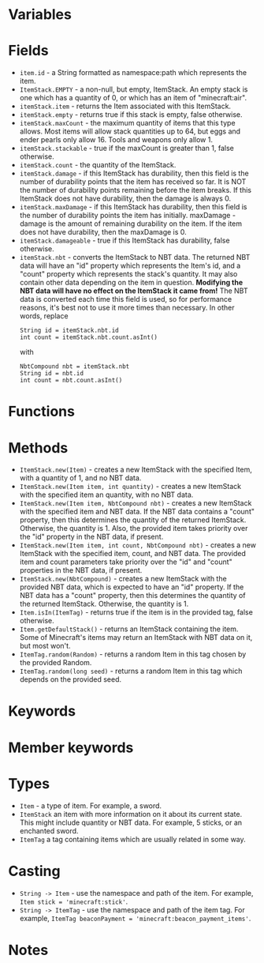 # Variables

# Fields

* `item.id` - a String formatted as namespace:path which represents the item.
* `ItemStack.EMPTY` - a non-null, but empty, ItemStack. An empty stack is one which has a quantity of 0, or which has an item of "minecraft:air".
* `itemStack.item` - returns the Item associated with this ItemStack.
* `itemStack.empty` - returns true if this stack is empty, false otherwise.
* `itemStack.maxCount` - the maximum quantity of items that this type allows. Most items will allow stack quantities up to 64, but eggs and ender pearls only allow 16. Tools and weapons only allow 1.
* `itemStack.stackable` - true if the maxCount is greater than 1, false otherwise.
* `itemStack.count` - the quantity of the ItemStack.
* `itemStack.damage` - if this ItemStack has durability, then this field is the number of durability points that the item has received so far. It is NOT the number of durability points remaining before the item breaks. If this ItemStack does not have durability, then the damage is always 0.
* `itemStack.maxDamage` - if this ItemStack has durability, then this field is the number of durability points the item has initially. maxDamage - damage is the amount of remaining durability on the item. If the item does not have durability, then the maxDamage is 0.
* `itemStack.damageable` - true if this ItemStack has durability, false otherwise.
* `itemStack.nbt` - converts the ItemStack to NBT data. The returned NBT data will have an "id" property which represents the Item's id, and a "count" property which represents the stack's quantity. It may also contain other data depending on the item in question. **Modifying the NBT data will have no effect on the ItemStack it came from!** The NBT data is converted each time this field is used, so for performance reasons, it's best not to use it more times than necessary. In other words, replace
	```
	String id = itemStack.nbt.id
	int count = itemStack.nbt.count.asInt()
	```
	with
	```
	NbtCompound nbt = itemStack.nbt
	String id = nbt.id
	int count = nbt.count.asInt()
	```

# Functions

# Methods

* `ItemStack.new(Item)` - creates a new ItemStack with the specified Item, with a quantity of 1, and no NBT data.
* `ItemStack.new(Item item, int quantity)` - creates a new ItemStack with the specified item an quantity, with no NBT data.
* `ItemStack.new(Item item, NbtCompound nbt)` - creates a new ItemStack with the specified item and NBT data. If the NBT data contains a "count" property, then this determines the quantity of the returned ItemStack. Otherwise, the quantity is 1. Also, the provided item takes priority over the "id" property in the NBT data, if present.
* `ItemStack.new(Item item, int count, NbtCompound nbt)` - creates a new ItemStack with the specified item, count, and NBT data. The provided item and count parameters take priority over the "id" and "count" properties in the NBT data, if present.
* `ItemStack.new(NbtCompound)` - creates a new ItemStack with the provided NBT data, which is expected to have an "id" property. If the NBT data has a "count" property, then this determines the quantity of the returned ItemStack. Otherwise, the quantity is 1.
* `Item.isIn(ItemTag)` - returns true if the item is in the provided tag, false otherwise.
* `Item.getDefaultStack()` - returns an ItemStack containing the item. Some of Minecraft's items may return an ItemStack with NBT data on it, but most won't.
* `ItemTag.random(Random)` - returns a random Item in this tag chosen by the provided Random.
* `ItemTag.random(long seed)` - returns a random Item in this tag which depends on the provided seed.

# Keywords

# Member keywords

# Types

* `Item` - a type of item. For example, a sword.
* `ItemStack` an item with more information on it about its current state. This might include quantity or NBT data. For example, 5 sticks, or an enchanted sword.
* `ItemTag` a tag containing items which are usually related in some way.

# Casting

* `String -> Item` - use the namespace and path of the item. For example, `Item stick = 'minecraft:stick'`.
* `String -> ItemTag` - use the namespace and path of the item tag. For example, `ItemTag beaconPayment = 'minecraft:beacon_payment_items'`.

# Notes